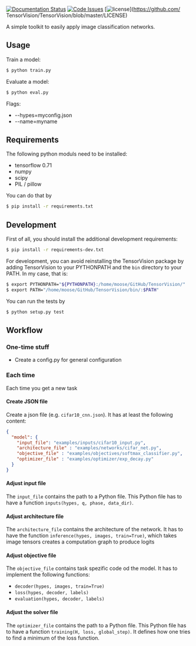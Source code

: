 [![Documentation Status](https://readthedocs.org/projects/tensorvision/badge/?version=latest)](http://tensorvision.readthedocs.org/en/latest/?badge=latest)
[![Code Issues](https://www.quantifiedcode.com/api/v1/project/3ef49e94e03a42b0bf896f5377c8e741/badge.svg)](https://www.quantifiedcode.com/app/project/3ef49e94e03a42b0bf896f5377c8e741)
[![license](https://img.shields.io/github/license/mashape/apistatus.svg?maxAge=2592000)](https://github.com/
TensorVision/TensorVision/blob/master/LICENSE)

A simple toolkit to easily apply image classification networks.


## Usage

Train a model:

```bash
$ python train.py
```

Evaluate a model:

```bash
$ python eval.py
```

Flags:
* --hypes=myconfig.json
* --name=myname


## Requirements

The following python moduls need to be installed:

* tensorflow 0.71
* numpy
* scipy
* PIL / pillow


You can do that by

```bash
$ pip install -r requirements.txt
```


## Development

First of all, you should install the additional development requirements:

```bash
$ pip install -r requirements-dev.txt
```

For development, you can avoid reinstalling the TensorVision package by adding
TensorVision to your PYTHONPATH and the `bin` directory to your PATH. In my
case, that is:

```bash
$ export PYTHONPATH="${PYTHONPATH}:/home/moose/GitHub/TensorVision/"
$ export PATH="/home/moose/GitHub/TensorVision/bin/:$PATH"
```

You can run the tests by

```bash
$ python setup.py test
```


## Workflow

### One-time stuff

* Create a config.py for general configuration

### Each time

Each time you get a new task


#### Create JSON file

Create a json file (e.g. `cifar10_cnn.json`). It has at least the following
content:

```json
{
  "model": {
    "input_file": "examples/inputs/cifar10_input.py",
    "architecture_file" : "examples/networks/cifar_net.py",
    "objective_file" : "examples/objectives/softmax_classifier.py",
    "optimizer_file" : "examples/optimizer/exp_decay.py"
  }
}
```


#### Adjust input file

The `input_file` contains the path to a Python file. This Python file has to
have a function `inputs(hypes, q, phase, data_dir)`.


#### Adjust architecture file

The `architecture_file` contains the architecture of the network. It has to
have the function `inference(hypes, images, train=True)`, which takes image tensors
creates a computation graph to produce logits

#### Adjust objective file

The `objective_file` contains task spezific code od the model. It
has to implement the following functions:

* `decoder(hypes, images, train=True)`
* `loss(hypes, decoder, labels)`
* `evaluation(hypes, decoder, labels)`


#### Adjust the solver file

The `optimizer_file` contains the path to a Python file. This Python file has
to have a function `training(H, loss, global_step)`. It defines how one tries
to find a minimum of the loss function.
